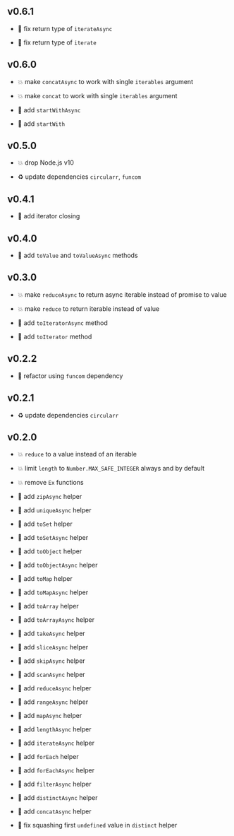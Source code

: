 ## v0.6.1

* 🐞 fix return type of `iterateAsync`

* 🐞 fix return type of `iterate`

## v0.6.0

* 💥 make `concatAsync` to work with single `iterables` argument

* 💥 make `concat` to work with single `iterables` argument

* 🌱 add `startWithAsync`

* 🌱 add `startWith`

## v0.5.0

* 💥 drop Node.js v10

* ♻️ update dependencies `circularr`, `funcom`

## v0.4.1

* 🐞 add iterator closing

## v0.4.0

* 🌱 add `toValue` and `toValueAsync` methods

## v0.3.0

* 💥 make `reduceAsync` to return async iterable instead of promise to value

* 💥 make `reduce` to return iterable instead of value

* 🌱 add `toIteratorAsync` method

* 🌱 add `toIterator` method

## v0.2.2

* 🐞 refactor using `funcom` dependency

## v0.2.1

* ♻️ update dependencies `circularr`

## v0.2.0

* 💥 `reduce` to a value instead of an iterable

* 💥 limit `length` to `Number.MAX_SAFE_INTEGER` always and by default

* 💥 remove `Ex` functions

* 🌱 add `zipAsync` helper

* 🌱 add `uniqueAsync` helper

* 🌱 add `toSet` helper

* 🌱 add `toSetAsync` helper

* 🌱 add `toObject` helper

* 🌱 add `toObjectAsync` helper

* 🌱 add `toMap` helper

* 🌱 add `toMapAsync` helper

* 🌱 add `toArray` helper

* 🌱 add `toArrayAsync` helper

* 🌱 add `takeAsync` helper

* 🌱 add `sliceAsync` helper

* 🌱 add `skipAsync` helper

* 🌱 add `scanAsync` helper

* 🌱 add `reduceAsync` helper

* 🌱 add `rangeAsync` helper

* 🌱 add `mapAsync` helper

* 🌱 add `lengthAsync` helper

* 🌱 add `iterateAsync` helper

* 🌱 add `forEach` helper

* 🌱 add `forEachAsync` helper

* 🌱 add `filterAsync` helper

* 🌱 add `distinctAsync` helper

* 🌱 add `concatAsync` helper

* 🐞 fix squashing first `undefined` value in `distinct` helper
